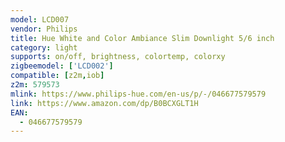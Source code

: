 ```yaml
---
model: LCD007
vendor: Philips
title: Hue White and Color Ambiance Slim Downlight 5/6 inch
category: light
supports: on/off, brightness, colortemp, colorxy
zigbeemodel: ['LCD002']
compatible: [z2m,iob]
z2m: 579573
mlink: https://www.philips-hue.com/en-us/p/-/046677579579
link: https://www.amazon.com/dp/B0BCXGLT1H
EAN:
  - 046677579579
---
```

